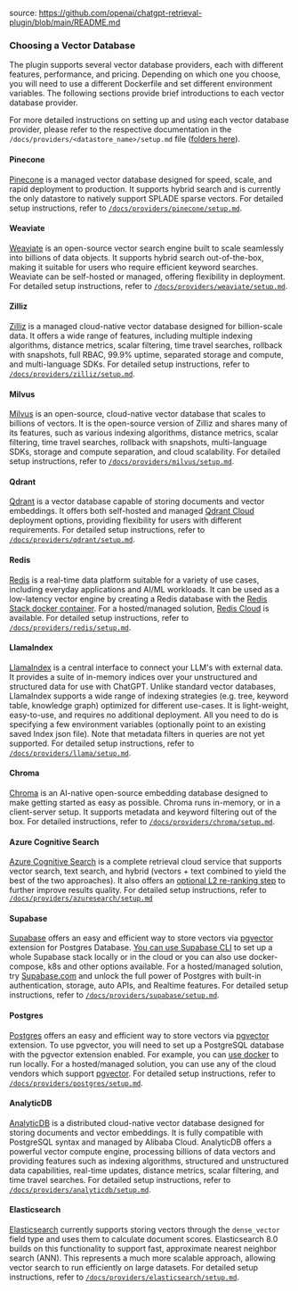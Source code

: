 source: https://github.com/openai/chatgpt-retrieval-plugin/blob/main/README.md
### Choosing a Vector Database

The plugin supports several vector database providers, each with different features, performance, and pricing. Depending on which one you choose, you will need to use a different Dockerfile and set different environment variables. The following sections provide brief introductions to each vector database provider.

For more detailed instructions on setting up and using each vector database provider, please refer to the respective documentation in the `/docs/providers/<datastore_name>/setup.md` file ([folders here](/docs/providers)).

#### Pinecone

[Pinecone](https://www.pinecone.io) is a managed vector database designed for speed, scale, and rapid deployment to production. It supports hybrid search and is currently the only datastore to natively support SPLADE sparse vectors. For detailed setup instructions, refer to [`/docs/providers/pinecone/setup.md`](/docs/providers/pinecone/setup.md).

#### Weaviate

[Weaviate](https://weaviate.io/) is an open-source vector search engine built to scale seamlessly into billions of data objects. It supports hybrid search out-of-the-box, making it suitable for users who require efficient keyword searches. Weaviate can be self-hosted or managed, offering flexibility in deployment. For detailed setup instructions, refer to [`/docs/providers/weaviate/setup.md`](/docs/providers/weaviate/setup.md).

#### Zilliz

[Zilliz](https://zilliz.com) is a managed cloud-native vector database designed for billion-scale data. It offers a wide range of features, including multiple indexing algorithms, distance metrics, scalar filtering, time travel searches, rollback with snapshots, full RBAC, 99.9% uptime, separated storage and compute, and multi-language SDKs. For detailed setup instructions, refer to [`/docs/providers/zilliz/setup.md`](/docs/providers/zilliz/setup.md).

#### Milvus

[Milvus](https://milvus.io/) is an open-source, cloud-native vector database that scales to billions of vectors. It is the open-source version of Zilliz and shares many of its features, such as various indexing algorithms, distance metrics, scalar filtering, time travel searches, rollback with snapshots, multi-language SDKs, storage and compute separation, and cloud scalability. For detailed setup instructions, refer to [`/docs/providers/milvus/setup.md`](/docs/providers/milvus/setup.md).

#### Qdrant

[Qdrant](https://qdrant.tech/) is a vector database capable of storing documents and vector embeddings. It offers both self-hosted and managed [Qdrant Cloud](https://cloud.qdrant.io/) deployment options, providing flexibility for users with different requirements. For detailed setup instructions, refer to [`/docs/providers/qdrant/setup.md`](/docs/providers/qdrant/setup.md).

#### Redis

[Redis](https://redis.com/solutions/use-cases/vector-database/) is a real-time data platform suitable for a variety of use cases, including everyday applications and AI/ML workloads. It can be used as a low-latency vector engine by creating a Redis database with the [Redis Stack docker container](/examples/docker/redis/docker-compose.yml). For a hosted/managed solution, [Redis Cloud](https://app.redislabs.com/#/) is available. For detailed setup instructions, refer to [`/docs/providers/redis/setup.md`](/docs/providers/redis/setup.md).

#### LlamaIndex

[LlamaIndex](https://github.com/jerryjliu/llama_index) is a central interface to connect your LLM's with external data.
It provides a suite of in-memory indices over your unstructured and structured data for use with ChatGPT.
Unlike standard vector databases, LlamaIndex supports a wide range of indexing strategies (e.g. tree, keyword table, knowledge graph) optimized for different use-cases.
It is light-weight, easy-to-use, and requires no additional deployment.
All you need to do is specifying a few environment variables (optionally point to an existing saved Index json file).
Note that metadata filters in queries are not yet supported.
For detailed setup instructions, refer to [`/docs/providers/llama/setup.md`](/docs/providers/llama/setup.md).

#### Chroma

[Chroma](https://trychroma.com) is an AI-native open-source embedding database designed to make getting started as easy as possible. Chroma runs in-memory, or in a client-server setup. It supports metadata and keyword filtering out of the box. For detailed instructions, refer to [`/docs/providers/chroma/setup.md`](/docs/providers/chroma/setup.md).

#### Azure Cognitive Search

[Azure Cognitive Search](https://azure.microsoft.com/products/search/) is a complete retrieval cloud service that supports vector search, text search, and hybrid (vectors + text combined to yield the best of the two approaches). It also offers an [optional L2 re-ranking step](https://learn.microsoft.com/azure/search/semantic-search-overview) to further improve results quality. For detailed setup instructions, refer to [`/docs/providers/azuresearch/setup.md`](/docs/providers/azuresearch/setup.md)

#### Supabase

[Supabase](https://supabase.com/blog/openai-embeddings-postgres-vector) offers an easy and efficient way to store vectors via [pgvector](https://github.com/pgvector/pgvector) extension for Postgres Database. [You can use Supabase CLI](https://github.com/supabase/cli) to set up a whole Supabase stack locally or in the cloud or you can also use docker-compose, k8s and other options available. For a hosted/managed solution, try [Supabase.com](https://supabase.com/) and unlock the full power of Postgres with built-in authentication, storage, auto APIs, and Realtime features. For detailed setup instructions, refer to [`/docs/providers/supabase/setup.md`](/docs/providers/supabase/setup.md).

#### Postgres

[Postgres](https://www.postgresql.org) offers an easy and efficient way to store vectors via [pgvector](https://github.com/pgvector/pgvector) extension. To use pgvector, you will need to set up a PostgreSQL database with the pgvector extension enabled. For example, you can [use docker](https://www.docker.com/blog/how-to-use-the-postgres-docker-official-image/) to run locally. For a hosted/managed solution, you can use any of the cloud vendors which support [pgvector](https://github.com/pgvector/pgvector#hosted-postgres). For detailed setup instructions, refer to [`/docs/providers/postgres/setup.md`](/docs/providers/postgres/setup.md).

#### AnalyticDB

[AnalyticDB](https://www.alibabacloud.com/help/en/analyticdb-for-postgresql/latest/product-introduction-overview) is a distributed cloud-native vector database designed for storing documents and vector embeddings. It is fully compatible with PostgreSQL syntax and managed by Alibaba Cloud. AnalyticDB offers a powerful vector compute engine, processing billions of data vectors and providing features such as indexing algorithms, structured and unstructured data capabilities, real-time updates, distance metrics, scalar filtering, and time travel searches. For detailed setup instructions, refer to [`/docs/providers/analyticdb/setup.md`](/docs/providers/analyticdb/setup.md).

#### Elasticsearch

[Elasticsearch](https://www.elastic.co/guide/en/elasticsearch/reference/current/index.html) currently supports storing vectors through the `dense_vector` field type and uses them to calculate document scores. Elasticsearch 8.0 builds on this functionality to support fast, approximate nearest neighbor search (ANN). This represents a much more scalable approach, allowing vector search to run efficiently on large datasets. For detailed setup instructions, refer to [`/docs/providers/elasticsearch/setup.md`](/docs/providers/elasticsearch/setup.md).
